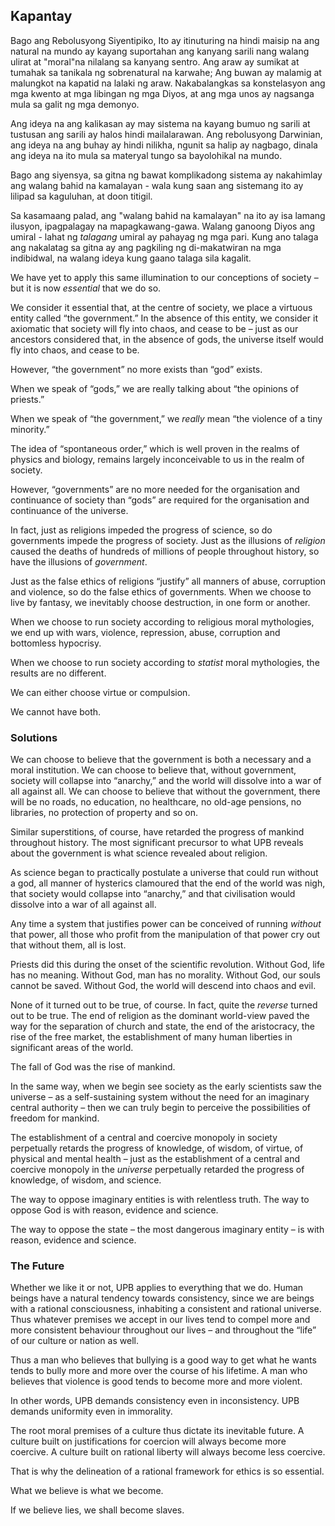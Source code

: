 ## Kapantay

Bago ang Rebolusyong Siyentipiko, Ito ay itinuturing na hindi maisip na ang natural na mundo ay kayang suportahan ang kanyang sarili nang walang ulirat at "moral"na nilalang sa kanyang sentro. Ang araw ay sumikat at tumahak sa tanikala ng sobrenatural na karwahe; Ang buwan ay malamig at malungkot na kapatid na lalaki ng araw. Nakabalangkas sa konstelasyon ang mga kwento at mga libingan ng mga Diyos, at ang mga unos ay nagsanga mula sa galit ng mga demonyo.

Ang ideya na ang kalikasan ay may sistema na kayang bumuo ng sarili at tustusan ang sarili ay halos hindi mailalarawan. Ang rebolusyong Darwinian, ang ideya na ang buhay ay hindi nilikha, ngunit sa halip ay nagbago, dinala ang ideya na ito mula sa materyal tungo sa bayolohikal na mundo.

Bago ang siyensya, sa gitna ng bawat komplikadong sistema ay nakahimlay ang walang bahid na kamalayan - wala kung saan ang sistemang ito ay lilipad sa kaguluhan, at doon titigil.

Sa kasamaang palad, ang "walang bahid na kamalayan" na ito ay isa lamang ilusyon, ipagpalagay na mapagkawang-gawa. Walang ganoong Diyos ang umiral - lahat ng *talagang* umiral ay pahayag ng mga pari. Kung ano talaga ang nakalatag sa gitna ay ang pagkiling ng di-makatwiran na mga indibidwal, na walang ideya kung gaano talaga sila kagalit.

We have yet to apply this same illumination to our conceptions of society – but it is now *essential* that we do so.

We consider it essential that, at the centre of society, we place a virtuous entity called “the government.” In the absence of this entity, we consider it axiomatic that society will fly into chaos, and cease to be – just as our ancestors considered that, in the absence of gods, the universe itself would fly into chaos, and cease to be.

However, “the government” no more exists than “god” exists.

When we speak of “gods,” we are really talking about “the opinions of priests.”

When we speak of “the government,” we *really* mean “the violence of a tiny minority.”

The idea of “spontaneous order,” which is well proven in the realms of physics and biology, remains largely inconceivable to us in the realm of society.

However, “governments” are no more needed for the organisation and continuance of society than “gods” are required for the organisation and continuance of the universe.

In fact, just as religions impeded the progress of science, so do governments impede the progress of society. Just as the illusions of *religion* caused the deaths of hundreds of millions of people throughout history, so have the illusions of *government*.

Just as the false ethics of religions “justify” all manners of abuse, corruption and violence, so do the false ethics of governments. When we choose to live by fantasy, we inevitably choose destruction, in one form or another.

When we choose to run society according to religious moral mythologies, we end up with wars, violence, repression, abuse, corruption and bottomless hypocrisy.

When we choose to run society according to *statist* moral mythologies, the results are no different.

We can either choose virtue or compulsion.

We cannot have both.

### Solutions

We can choose to believe that the government is both a necessary and a moral institution. We can choose to believe that, without government, society will collapse into “anarchy,” and the world will dissolve into a war of all against all. We can choose to believe that without the government, there will be no roads, no education, no healthcare, no old-age pensions, no libraries, no protection of property and so on.

Similar superstitions, of course, have retarded the progress of mankind throughout history. The most significant precursor to what UPB reveals about the government is what science revealed about religion.

As science began to practically postulate a universe that could run without a god, all manner of hysterics clamoured that the end of the world was nigh, that society would collapse into “anarchy,” and that civilisation would dissolve into a war of all against all.

Any time a system that justifies power can be conceived of running *without* that power, all those who profit from the manipulation of that power cry out that without them, all is lost.

Priests did this during the onset of the scientific revolution. Without God, life has no meaning. Without God, man has no morality. Without God, our souls cannot be saved. Without God, the world will descend into chaos and evil.

None of it turned out to be true, of course. In fact, quite the *reverse* turned out to be true. The end of religion as the dominant world-view paved the way for the separation of church and state, the end of the aristocracy, the rise of the free market, the establishment of many human liberties in significant areas of the world.

The fall of God was the rise of mankind.

In the same way, when we begin see society as the early scientists saw the universe – as a self-sustaining system without the need for an imaginary central authority – then we can truly begin to perceive the possibilities of freedom for mankind.

The establishment of a central and coercive monopoly in society perpetually retards the progress of knowledge, of wisdom, of virtue, of physical and mental health – just as the establishment of a central and coercive monopoly in the *universe* perpetually retarded the progress of knowledge, of wisdom, and science.

The way to oppose imaginary entities is with relentless truth. The way to oppose God is with reason, evidence and science.

The way to oppose the state – the most dangerous imaginary entity – is with reason, evidence and science.

### The Future

Whether we like it or not, UPB applies to everything that we do. Human beings have a natural tendency towards consistency, since we are beings with a rational consciousness, inhabiting a consistent and rational universe. Thus whatever premises we accept in our lives tend to compel more and more consistent behaviour throughout our lives – and throughout the “life” of our culture or nation as well.

Thus a man who believes that bullying is a good way to get what he wants tends to bully more and more over the course of his lifetime. A man who believes that violence is good tends to become more and more violent.

In other words, UPB demands consistency even in inconsistency. UPB demands uniformity even in immorality.

The root moral premises of a culture thus dictate its inevitable future. A culture built on justifications for coercion will always become more coercive. A culture built on rational liberty will always become less coercive.

That is why the delineation of a rational framework for ethics is so essential.

What we believe is what we become.

If we believe lies, we shall become slaves.